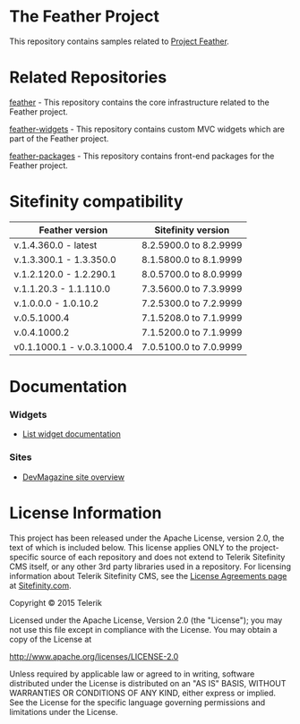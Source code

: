The Feather Project
=======

This repository contains samples related to [Project Feather](http://projectfeather.sitefinity.com).

# Related Repositories

[feather](https://github.com/Sitefinity/feather) - This repository contains the core infrastructure related to the Feather project.

[feather-widgets](https://github.com/Sitefinity/feather-widgets) - This repository contains custom MVC widgets which are part of the Feather project.

[feather-packages](https://github.com/Sitefinity/feather-packages) - This repository contains front-end packages for the Feather project.

# Sitefinity  compatibility

| Feather version | Sitefinity version |
|----|----|
| v.1.4.360.0 - latest | 8.2.5900.0 to 8.2.9999 |
| v.1.3.300.1 - 1.3.350.0 | 8.1.5800.0 to 8.1.9999 |
| v.1.2.120.0 - 1.2.290.1 | 8.0.5700.0 to 8.0.9999 |
| v.1.1.20.3 - 1.1.110.0 | 7.3.5600.0 to 7.3.9999 |
| v.1.0.0.0 - 1.0.10.2 | 7.2.5300.0 to 7.2.9999 |
| v.0.5.1000.4  | 7.1.5208.0 to 7.1.9999 |
| v.0.4.1000.2  | 7.1.5200.0 to 7.1.9999 |
| v0.1.1000.1 - v.0.3.1000.4  | 7.0.5100.0 to 7.0.9999 |

# Documentation

### Widgets

  * [List widget documentation](https://github.com/Sitefinity/feather/wiki/Create-a-MVC-List-widget) 

### Sites

  * [DevMagazine site overview](https://github.com/Sitefinity/feather/wiki/DevMagazine-site-overview)


# License Information

This project has been released under the Apache License, version 2.0, the text of which is included below. This license applies ONLY to the project-specific source of each repository and does not extend to Telerik Sitefinity CMS itself, or any other 3rd party libraries used in a repository. For licensing information about Telerik Sitefinity CMS, see the [License Agreements page](http://www.sitefinity.com/purchase/license-agreement) at [Sitefinity.com](http://www.sitefinity.com/).

Copyright © 2015 Telerik

Licensed under the Apache License, Version 2.0 (the "License"); you may not use this file except in compliance with the License. You may obtain a copy of the License at

http://www.apache.org/licenses/LICENSE-2.0

Unless required by applicable law or agreed to in writing, software distributed under the License is distributed on an "AS IS" BASIS, WITHOUT WARRANTIES OR CONDITIONS OF ANY KIND, either express or implied. See the License for the specific language governing permissions and limitations under the License.
